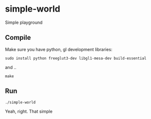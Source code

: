 simple-world
============

Simple playground

Compile
-------

Make sure you have python, gl development libraries:

```
sudo install python freeglut3-dev libgl1-mesa-dev build-essential
```

and ..

```
make
```

Run
---

```
./simple-world
```

Yeah, right. That simple
